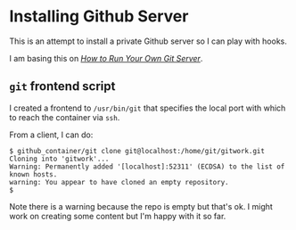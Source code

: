 # Installing Github Server
This is an attempt to install a private Github server so I can play with hooks.

I am basing this on [_How to Run Your Own Git Server_](https://www.linux.com/learn/how-run-your-own-git-server).


## `git` frontend script
I created a frontend to `/usr/bin/git` that specifies the local port with which to reach the container via `ssh`.

From a client, I can do:

```
$ github_container/git clone git@localhost:/home/git/gitwork.git
Cloning into 'gitwork'...
Warning: Permanently added '[localhost]:52311' (ECDSA) to the list of known hosts.
warning: You appear to have cloned an empty repository.
$
```

Note there is a warning because the repo is empty but that's ok.  I might work on creating some content but I'm happy with it so far.
